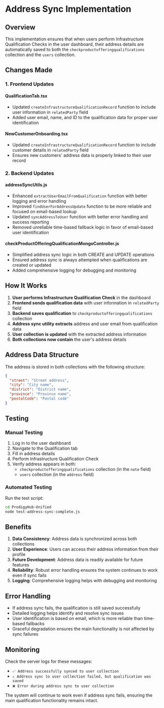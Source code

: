 # Address Sync Implementation

## Overview
This implementation ensures that when users perform Infrastructure Qualification Checks in the user dashboard, their address details are automatically saved to both the `checkproductofferingqualifications` collection and the `users` collection.

## Changes Made

### 1. Frontend Updates

#### QualificationTab.tsx
- Updated `createInfrastructureQualificationRecord` function to include user information in `relatedParty` field
- Added user email, name, and ID to the qualification data for proper user identification

#### NewCustomerOnboarding.tsx
- Updated `createInfrastructureQualificationRecord` function to include customer details in `relatedParty` field
- Ensures new customers' address data is properly linked to their user record

### 2. Backend Updates

#### addressSyncUtils.js
- Enhanced `extractUserEmailFromQualification` function with better logging and error handling
- Improved `findUserForAddressUpdate` function to be more reliable and focused on email-based lookup
- Updated `syncAddressToUser` function with better error handling and success reporting
- Removed unreliable time-based fallback logic in favor of email-based user identification

#### checkProductOfferingQualificationMongoController.js
- Simplified address sync logic in both CREATE and UPDATE operations
- Ensured address sync is always attempted when qualifications are created or updated
- Added comprehensive logging for debugging and monitoring

## How It Works

1. **User performs Infrastructure Qualification Check** in the dashboard
2. **Frontend sends qualification data** with user information in `relatedParty` field
3. **Backend saves qualification** to `checkproductofferingqualifications` collection
4. **Address sync utility extracts** address and user email from qualification data
5. **User collection is updated** with the extracted address information
6. **Both collections now contain** the user's address details

## Address Data Structure

The address is stored in both collections with the following structure:

```json
{
  "street": "Street address",
  "city": "City name", 
  "district": "District name",
  "province": "Province name",
  "postalCode": "Postal code"
}
```

## Testing

### Manual Testing
1. Log in to the user dashboard
2. Navigate to the Qualification tab
3. Fill in address details
4. Perform Infrastructure Qualification Check
5. Verify address appears in both:
   - `checkproductofferingqualifications` collection (in the `note` field)
   - `users` collection (in the `address` field)

### Automated Testing
Run the test script:
```bash
cd ProdigyHub-Unified
node test-address-sync-complete.js
```

## Benefits

1. **Data Consistency**: Address data is synchronized across both collections
2. **User Experience**: Users can access their address information from their profile
3. **Future Development**: Address data is readily available for future features
4. **Reliability**: Robust error handling ensures the system continues to work even if sync fails
5. **Logging**: Comprehensive logging helps with debugging and monitoring

## Error Handling

- If address sync fails, the qualification is still saved successfully
- Detailed logging helps identify and resolve sync issues
- User identification is based on email, which is more reliable than time-based fallbacks
- Graceful degradation ensures the main functionality is not affected by sync failures

## Monitoring

Check the server logs for these messages:
- `✅ Address successfully synced to user collection`
- `⚠️ Address sync to user collection failed, but qualification was saved`
- `❌ Error during address sync to user collection`

The system will continue to work even if address sync fails, ensuring the main qualification functionality remains intact.
